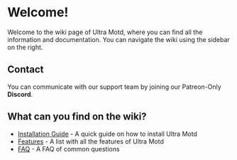# Welcome!
Welcome to the wiki page of Ultra Motd, where you can find all the information and documentation. You can navigate the wiki using the sidebar on the right.
<br>

## Contact
You can communicate with our support team by joining our Patreon-Only **Discord**.
<br>

## What can you find on the wiki?
<!-- [Commands and Permissions](./overview#commands) - The list of commands and permissions -->
- [Installation Guide](./installation) - A quick guide on how to install Ultra Motd
- [Features](./features) - A list with all the features of Ultra Motd
- [FAQ](./faq) - A FAQ of common questions

<!-- # Commands and Permissions {#commands}

**`NOTE:` This command require the `insaneannouncer.admin` permission**
<br>

* `/announcer`
  To open the administrative GUI -->
  